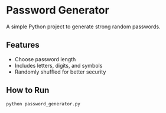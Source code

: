 # Password Generator

A simple Python project to generate strong random passwords.

## Features
- Choose password length
- Includes letters, digits, and symbols
- Randomly shuffled for better security

## How to Run
```bash
python password_generator.py